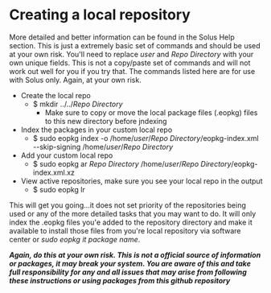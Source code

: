 # Creating a local repository 
More detailed and better information can be found in the Solus Help section. This is just a extremely basic set of commands and should be used at your own risk.
You'll need to replace *user* and *Repo Directory* with your own unique fields. This is not a copy/paste set of commands and will not work out well for you if you try that.
The commands listed here are for use with Solus only. Again, at your own risk.

* Create the local repo
  * $ mkdir ../../*Repo Directory*
    * Make sure to copy or move the local package files (.eopkg) files to this new directory before jndexing
* Index the packages in your custom local repo
  * $ sudo eopkg index -o /home/*user*/*Repo Directory*/eopkg-index.xml --skip-signing /home/*user*/*Repo Directory*
* Add your custom local repo
  * $ sudo eopkg ar *Repo Directory* /home/*user*/*Repo Directory*/eopkg-index.xml.xz
* View active repositories, make sure you see your local repo in the output
  * $ sudo eopkg lr

This will get you going...it does not set priority of the repositories being used or any of the more detailed tasks that you may want to do. It will only index the .eopkg files you'e added to the repository directory and make it available to install those files from you're local repository via software center or *sudo eopkg it package name*.

***Again, do this at your own risk. This is not a official source of information or packages, it may break your system. You are aware of this and take full responsibility for any and all issues that may arise from following these instructions or using packages from this github repository***
